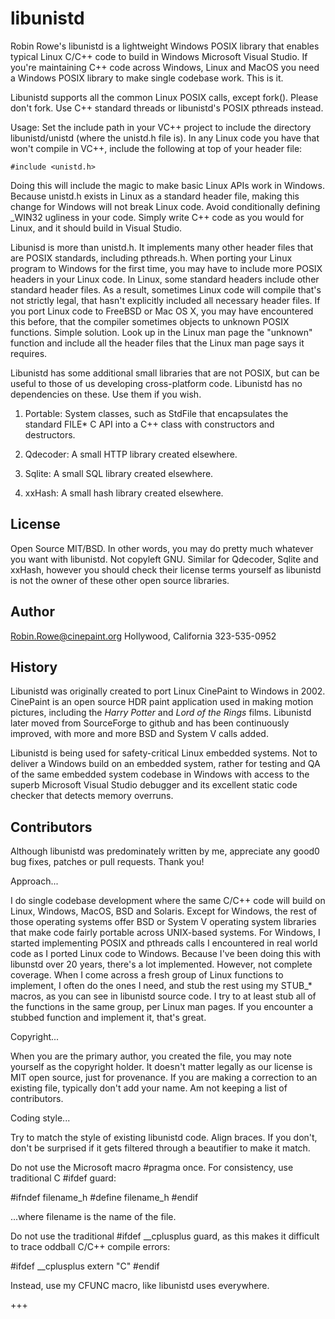 # libunistd

Robin Rowe's libunistd is a lightweight Windows POSIX library that enables typical Linux C/C++ code to build in Windows Microsoft Visual Studio. If you're maintaining C++ code across Windows, Linux and MacOS you need a Windows POSIX library to make single codebase work. This is it.

Libunistd supports all the common Linux POSIX calls, except fork(). Please don't fork. Use C++ standard threads or libunistd's POSIX pthreads instead. 

Usage: Set the include path in your VC++ project to include the directory libunistd/unistd (where the unistd.h file is). In any Linux code you have that won't compile in VC++, include the following at top of your header file:

	#include <unistd.h>

Doing this will include the magic to make basic Linux APIs work in Windows. Because unistd.h exists in Linux as a standard header file, making this change for Windows will not break Linux code. Avoid conditionally defining \_WIN32 ugliness in your code. Simply write C++ code as you would for Linux, and it should build in Visual Studio.

Libunisd is more than unistd.h. It implements many other header files that are POSIX standards, including pthreads.h. When porting your Linux program to Windows for the first time, you may have to include more POSIX headers in your Linux code. In Linux, some standard headers include other standard header files. As a result, sometimes Linux code will compile that's not strictly legal, that hasn't explicitly included all necessary header files. If you port Linux code to FreeBSD or Mac OS X, you may have encountered this before, that the compiler sometimes objects to unknown POSIX functions. Simple solution. Look up in the Linux man page the "unknown" function and include all the header files that the Linux man page says it requires.

Libunistd has some additional small libraries that are not POSIX, but can be useful to those of us developing cross-platform code. Libunistd has no dependencies on these. Use them if you wish.

1. Portable: System classes, such as StdFile that encapsulates the standard FILE* C API into a C++ class with constructors and destructors.

2. Qdecoder: A small HTTP library created elsewhere.  

3. Sqlite: A small SQL library created elsewhere.

4. xxHash: A small hash library created elsewhere.

## License

Open Source MIT/BSD. In other words, you may do pretty much whatever you want with libunistd. Not copyleft GNU. Similar for Qdecoder, Sqlite and xxHash, however you should check their license terms yourself as libunistd is not the owner of these other open source libraries.

## Author

Robin.Rowe@cinepaint.org Hollywood, California 323-535-0952

## History

Libunistd was originally created to port Linux CinePaint to Windows in 2002. CinePaint is an open source HDR paint application used in making motion pictures, including the _Harry Potter_ and _Lord of the Rings_ films. Libunistd later moved from SourceForge to github and has been continuously improved, with more and more BSD and System V calls added. 

Libunistd is being used for safety-critical Linux embedded systems. Not to deliver a Windows build on an embedded system, rather for testing and QA of the same embedded system codebase in Windows with access to the superb Microsoft Visual Studio debugger and its excellent static code checker that detects memory overruns. 

## Contributors

Although libunistd was predominately written by me, appreciate any good0 bug fixes, patches or pull requests. Thank you!

Approach... 

I do single codebase development where the same C/C++ code will build on Linux, Windows, MacOS, BSD and Solaris. Except for Windows, the rest of those operating systems offer BSD or System V operating system libraries that make code fairly portable across UNIX-based systems. For Windows, I started implementing POSIX and pthreads calls I encountered in real world code as I ported Linux code to Windows. Because I've been doing this with libunstd over 20 years, there's a lot implemented. However, not complete coverage. When I come across a fresh group of Linux functions to implement, I often do the ones I need, and stub the rest using my STUB_* macros, as you can see in libunistd source code. I try to at least stub all of the functions in the same group, per Linux man pages. If you encounter a stubbed function and implement it, that's great.

Copyright...

When you are the primary author, you created the file, you may note yourself as the copyright holder. It doesn't matter legally as our license is MIT open source, just for provenance. If you are making a correction to an existing file, typically don't add your name. Am not keeping a list of contributors.

Coding style...

Try to match the style of existing libunistd code. Align braces. If you don't, don't be surprised if it gets filtered through a beautifier to make it match.

Do not use the Microsoft macro #pragma once. For consistency, use traditional C #ifdef guard:

#ifndef filename_h 
#define filename_h 
#endif

...where filename is the name of the file.

Do not use the traditional #ifdef __cplusplus guard, as this makes it difficult to trace oddball C/C++ compile errors:

#ifdef __cplusplus
extern "C"
#endif

Instead, use my CFUNC macro, like libunistd uses everywhere.

+++
